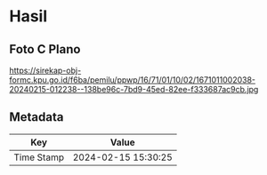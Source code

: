 # Hasil

## Foto C Plano

https://sirekap-obj-formc.kpu.go.id/f6ba/pemilu/ppwp/16/71/01/10/02/1671011002038-20240215-012238--138be96c-7bd9-45ed-82ee-f333687ac9cb.jpg


## Metadata

| Key        | Value               |
| ---------- | ------------------- |
| Time Stamp | 2024-02-15 15:30:25 |



